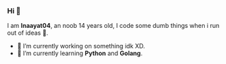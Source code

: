 ### Hi 👋

I am __Inaayat04__, an noob 14 years old, I code some dumb things when i run out of ideas 🤣.

- 🔭 I’m currently working on something idk XD.
- 🌱 I’m currently learning __Python__ and __Golang__.
